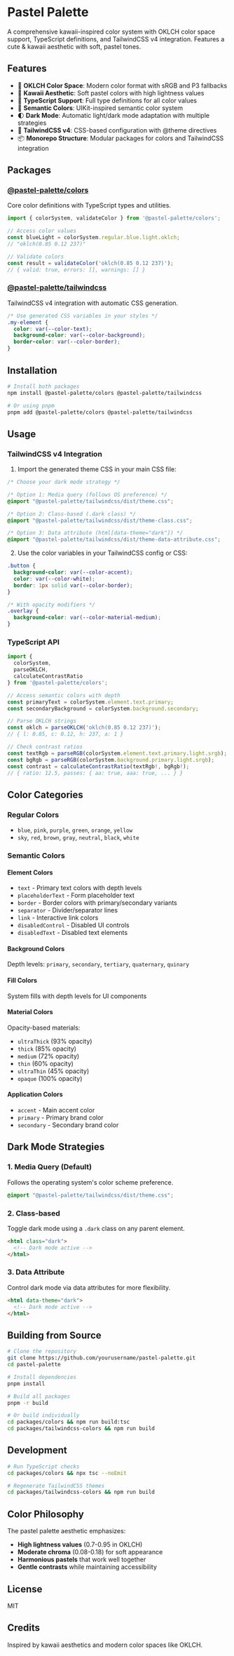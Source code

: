 # Pastel Palette

A comprehensive kawaii-inspired color system with OKLCH color space support, TypeScript definitions, and TailwindCSS v4 integration. Features a cute & kawaii aesthetic with soft, pastel tones.

## Features

- 🎨 **OKLCH Color Space**: Modern color format with sRGB and P3 fallbacks
- 🌸 **Kawaii Aesthetic**: Soft pastel colors with high lightness values
- 🔧 **TypeScript Support**: Full type definitions for all color values
- 🎯 **Semantic Colors**: UIKit-inspired semantic color system
- 🌓 **Dark Mode**: Automatic light/dark mode adaptation with multiple strategies
- 💨 **TailwindCSS v4**: CSS-based configuration with @theme directives
- 📦 **Monorepo Structure**: Modular packages for colors and TailwindCSS integration

## Packages

### [@pastel-palette/colors](./packages/colors)

Core color definitions with TypeScript types and utilities.

```typescript
import { colorSystem, validateColor } from '@pastel-palette/colors';

// Access color values
const blueLight = colorSystem.regular.blue.light.oklch;
// "oklch(0.85 0.12 237)"

// Validate colors
const result = validateColor('oklch(0.85 0.12 237)');
// { valid: true, errors: [], warnings: [] }
```

### [@pastel-palette/tailwindcss](./packages/tailwindcss-colors)

TailwindCSS v4 integration with automatic CSS generation.

```css
/* Use generated CSS variables in your styles */
.my-element {
  color: var(--color-text);
  background-color: var(--color-background);
  border-color: var(--color-border);
}
```

## Installation

```bash
# Install both packages
npm install @pastel-palette/colors @pastel-palette/tailwindcss

# Or using pnpm
pnpm add @pastel-palette/colors @pastel-palette/tailwindcss
```

## Usage

### TailwindCSS v4 Integration

1. Import the generated theme CSS in your main CSS file:

```css
/* Choose your dark mode strategy */

/* Option 1: Media query (follows OS preference) */
@import "@pastel-palette/tailwindcss/dist/theme.css";

/* Option 2: Class-based (.dark class) */
@import "@pastel-palette/tailwindcss/dist/theme-class.css";

/* Option 3: Data attribute (html[data-theme="dark"]) */
@import "@pastel-palette/tailwindcss/dist/theme-data-attribute.css";
```

2. Use the color variables in your TailwindCSS config or CSS:

```css
.button {
  background-color: var(--color-accent);
  color: var(--color-white);
  border: 1px solid var(--color-border);
}

/* With opacity modifiers */
.overlay {
  background-color: var(--color-material-medium);
}
```

### TypeScript API

```typescript
import { 
  colorSystem, 
  parseOKLCH, 
  calculateContrastRatio 
} from '@pastel-palette/colors';

// Access semantic colors with depth
const primaryText = colorSystem.element.text.primary;
const secondaryBackground = colorSystem.background.secondary;

// Parse OKLCH strings
const oklch = parseOKLCH('oklch(0.85 0.12 237)');
// { l: 0.85, c: 0.12, h: 237, a: 1 }

// Check contrast ratios
const textRgb = parseRGB(colorSystem.element.text.primary.light.srgb);
const bgRgb = parseRGB(colorSystem.background.primary.light.srgb);
const contrast = calculateContrastRatio(textRgb!, bgRgb!);
// { ratio: 12.5, passes: { aa: true, aaa: true, ... } }
```

## Color Categories

### Regular Colors
- `blue`, `pink`, `purple`, `green`, `orange`, `yellow`
- `sky`, `red`, `brown`, `gray`, `neutral`, `black`, `white`

### Semantic Colors

#### Element Colors
- `text` - Primary text colors with depth levels
- `placeholderText` - Form placeholder text
- `border` - Border colors with primary/secondary variants
- `separator` - Divider/separator lines
- `link` - Interactive link colors
- `disabledControl` - Disabled UI controls
- `disabledText` - Disabled text elements

#### Background Colors
Depth levels: `primary`, `secondary`, `tertiary`, `quaternary`, `quinary`

#### Fill Colors
System fills with depth levels for UI components

#### Material Colors
Opacity-based materials:
- `ultraThick` (93% opacity)
- `thick` (85% opacity)
- `medium` (72% opacity)
- `thin` (60% opacity)
- `ultraThin` (45% opacity)
- `opaque` (100% opacity)

#### Application Colors
- `accent` - Main accent color
- `primary` - Primary brand color
- `secondary` - Secondary brand color

## Dark Mode Strategies

### 1. Media Query (Default)
Follows the operating system's color scheme preference.

```css
@import "@pastel-palette/tailwindcss/dist/theme.css";
```

### 2. Class-based
Toggle dark mode using a `.dark` class on any parent element.

```html
<html class="dark">
  <!-- Dark mode active -->
</html>
```

### 3. Data Attribute
Control dark mode via data attributes for more flexibility.

```html
<html data-theme="dark">
  <!-- Dark mode active -->
</html>
```

## Building from Source

```bash
# Clone the repository
git clone https://github.com/yourusername/pastel-palette.git
cd pastel-palette

# Install dependencies
pnpm install

# Build all packages
pnpm -r build

# Or build individually
cd packages/colors && npm run build:tsc
cd packages/tailwindcss-colors && npm run build
```

## Development

```bash
# Run TypeScript checks
cd packages/colors && npx tsc --noEmit

# Regenerate TailwindCSS themes
cd packages/tailwindcss-colors && npm run build
```

## Color Philosophy

The pastel palette aesthetic emphasizes:
- **High lightness values** (0.7-0.95 in OKLCH)
- **Moderate chroma** (0.08-0.18) for soft appearance
- **Harmonious pastels** that work well together
- **Gentle contrasts** while maintaining accessibility

## License

MIT

## Credits

Inspired by kawaii aesthetics and modern color spaces like OKLCH.